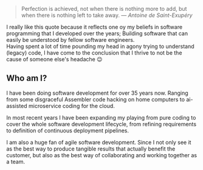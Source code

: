 > Perfection is achieved, not when there is nothing more to add, but when there is nothing left to take away.
― _Antoine de Saint-Exupéry_

I really like this quote because it reflects one oy my beliefs in software programming that I developed over the years; Building software that can easily be understood by fellow software engineers.  
Having spent a lot of time pounding my head in agony trying to understand (legacy) code, I have come to the conclusion that I thrive to not be the cause of someone else's headache 😉

## Who am I?
I have been doing software development for over 35 years now. Ranging from some disgraceful Assembler code hacking on home computers to ai-assisted microservice coding for the cloud.  

In most recent years I have been expanding my playing from pure coding to cover the whole software development lifecycle, from refining requirements to definition of continuous deployment pipelines.  

I am also a huge fan of agile software development. Since I not only see it as the best way to produce tangible results that actually benefit the customer, but also as the best way of collaborating and working together as a team.